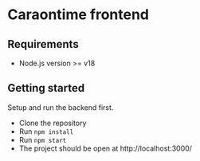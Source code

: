 # Caraontime frontend

## Requirements
- Node.js version >= v18

## Getting started
Setup and run the backend first.

- Clone the repository
- Run `npm install`
- Run `npm start`
- The project should be open at http://localhost:3000/